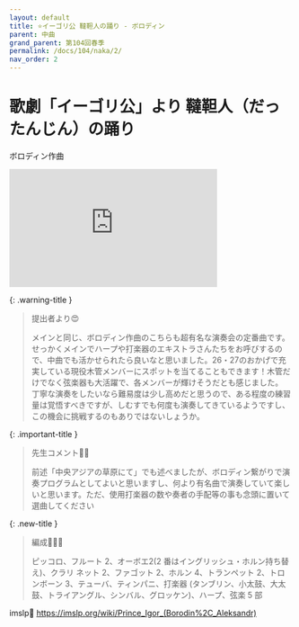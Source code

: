 ```yaml
---
layout: default
title: ⭐️イーゴリ公 韃靼人の踊り - ボロディン
parent: 中曲
grand_parent: 第104回春季
permalink: /docs/104/naka/2/
nav_order: 2
---
```


# 歌劇「イーゴリ公」より 韃靼人（だったんじん）の踊り

ボロディン作曲

<iframe width="370" height="210" src="https://www.youtube.com/embed/Uq984sKqokI?si=UoDpjzHftg2KWu-D" title="YouTube video player" frameborder="0" allow="accelerometer; autoplay; clipboard-write; encrypted-media; gyroscope; picture-in-picture; web-share" allowfullscreen></iframe>

{: .warning-title }
> 提出者より😍
>
> メインと同じ、ボロディン作曲のこちらも超有名な演奏会の定番曲です。<br>せっかくメインでハープや打楽器のエキストラさんたちをお呼びするので、中曲でも活かせられたら良いなと思いました。26・27のおかげで充実している現役木管メンバーにスポットを当てることもできます！木管だけでなく弦楽器も大活躍で、各メンバーが輝けそうだとも感じました。<br>丁寧な演奏をしたいなら難易度は少し高めだと思うので、ある程度の練習量は覚悟すべきですが、しむすでも何度も演奏してきているようですし、この機会に挑戦するのもありではないしょうか。

{: .important-title }
> 先生コメント🤵‍♂️
>
> 前述「中央アジアの草原にて」でも述べましたが、ボロディン繋がりで演奏プログラムとしてよいと思いますし、何より有名曲で演奏していて楽しいと思います。ただ、使用打楽器の数や奏者の手配等の事も念頭に置いて選曲してください

{: .new-title }
> 編成🎻🎺🥁
>
> ピッコロ、フルート 2、オーボエ2(2 番はイングリッシュ・ホルン持ち替え)、クラリ
ネット 2、ファゴット 2、ホルン 4、トランペット 2、トロンボーン 3、テューバ、ティンパニ、打楽器 (タンブリン、小太鼓、大太鼓、トライアングル、シンバル、グロッケン)、ハープ、弦楽 5 部

imslp🎼
<a href="https://imslp.org/wiki/Prince_Igor_(Borodin%2C_Aleksandr)">https://imslp.org/wiki/Prince_Igor_(Borodin%2C_Aleksandr)</a>